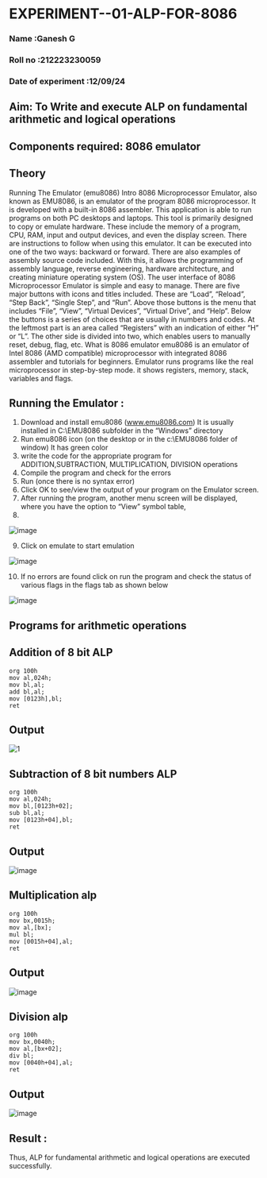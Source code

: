# EXPERIMENT--01-ALP-FOR-8086
### Name :Ganesh G
### Roll no :212223230059
### Date of experiment :12/09/24





## Aim: To Write and execute ALP on fundamental arithmetic and logical operations
## Components required: 8086  emulator 
## Theory 
Running The Emulator (emu8086) Intro 8086 Microprocessor Emulator, also known as EMU8086, is an emulator of the program 8086 microprocessor. It is developed with a built-in 8086 assembler. This application is able to run programs on both PC desktops and laptops. This tool is primarily designed to copy or emulate hardware. These include the memory of a program, CPU, RAM, input and output devices, and even the display screen. There are instructions to follow when using this emulator. It can be executed into one of the two ways: backward or forward. There are also examples of assembly source code included. With this, it allows the programming of assembly language, reverse engineering, hardware architecture, and creating miniature operating system (OS). The user interface of 8086 Microprocessor Emulator is simple and easy to manage. There are five major buttons with icons and titles included. These are “Load”, “Reload”, “Step Back”, “Single Step”, and “Run”. Above those buttons is the menu that includes “File”, “View”, “Virtual Devices”, “Virtual Drive”, and “Help”. Below the buttons is a series of choices that are usually in numbers and codes. At the leftmost part is an area called “Registers” with an indication of either “H” or “L”. The other side is divided into two, which enables users to manually reset, debug, flag, etc. What is 8086 emulator emu8086 is an emulator of Intel 8086 (AMD compatible) microprocessor with integrated 8086 assembler and tutorials for beginners. Emulator runs programs like the real microprocessor in step-by-step mode. it shows registers, memory, stack, variables and flags.


 ## Running the Emulator :
1.	Download and install emu8086 (www.emu8086.com) It is usually installed in C:\EMU8086 subfolder in the “Windows” directory
2.	Run  emu8086 icon (on the desktop or in the c:\EMU8086 folder of window) It has green color 
3.	write the code for the appropriate program for ADDITION,SUBTRACTION, MULTIPLICATION,  DIVISION operations
4.	 Compile the program and check for the errors 
5.	Run (once there is no syntax error) 
6.	Click OK to see/view the output of your program on the Emulator screen. 
7.	After running the program, another menu screen will be displayed, where you have the option to “View” symbol table,
8.	 


![image](https://user-images.githubusercontent.com/36288975/189273263-d65baae9-4b8f-4723-afb3-c0ffa4052b04.png)







9.	Click on emulate to start emulation 




![image](https://user-images.githubusercontent.com/36288975/189273273-9bb36ec1-e2e8-4892-8d35-37707332bfdc.png)




10.	If no errors are found click on run the program and check the status of various flags in the flags tab as shown below 






![image](https://user-images.githubusercontent.com/36288975/189273277-113a2a33-4a40-4ff8-95a5-ecd3a1f504fe.png)







## Programs for arithmetic  operations

## Addition  of 8 bit ALP 
```
org 100h
mov al,024h;
mov bl,al;
add bl,al;
mov [0123h],bl;
ret
```
## Output  

![1](https://github.com/user-attachments/assets/887cbfab-e07c-4f1a-9b15-90d0edb7a698)
 
## Subtraction   of 8 bit numbers  ALP 
```
org 100h
mov al,024h;
mov bl,[0123h+02];
sub bl,al;
mov [0123h+04],bl;
ret
``` 
## Output
![image](https://github.com/user-attachments/assets/4ba43cd0-9f58-427c-9ad1-1dfc9455c21a)

## Multiplication alp 
```
org 100h
mov bx,0015h;
mov al,[bx];
mul bl;
mov [0015h+04],al;
ret
```
 ## Output  
![image](https://github.com/user-attachments/assets/cada91ca-f028-4013-81d1-7b3038c7a0e5)


## Division alp 
```
org 100h
mov bx,0040h;
mov al,[bx+02];
div bl;
mov [0040h+04],al;
ret
```
## Output  
![image](https://github.com/user-attachments/assets/2c16ce33-f3d6-42d8-aad4-2f17a5486821)


## Result :
 
Thus, ALP for fundamental arithmetic and logical operations are executed successfully.







